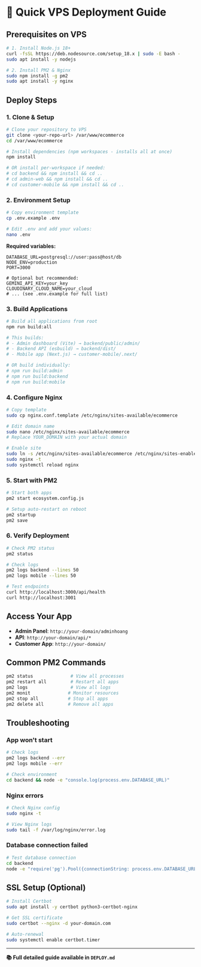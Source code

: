 # 🚀 Quick VPS Deployment Guide

## Prerequisites on VPS
```bash
# 1. Install Node.js 18+
curl -fsSL https://deb.nodesource.com/setup_18.x | sudo -E bash -
sudo apt install -y nodejs

# 2. Install PM2 & Nginx
sudo npm install -g pm2
sudo apt install -y nginx
```

## Deploy Steps

### 1. Clone & Setup
```bash
# Clone your repository to VPS
git clone <your-repo-url> /var/www/ecommerce
cd /var/www/ecommerce

# Install dependencies (npm workspaces - installs all at once)
npm install

# OR install per-workspace if needed:
# cd backend && npm install && cd ..
# cd admin-web && npm install && cd ..
# cd customer-mobile && npm install && cd ..
```

### 2. Environment Setup
```bash
# Copy environment template
cp .env.example .env

# Edit .env and add your values:
nano .env
```

**Required variables:**
```env
DATABASE_URL=postgresql://user:pass@host/db
NODE_ENV=production
PORT=3000

# Optional but recommended:
GEMINI_API_KEY=your_key
CLOUDINARY_CLOUD_NAME=your_cloud
# ... (see .env.example for full list)
```

### 3. Build Applications
```bash
# Build all applications from root
npm run build:all

# This builds:
# - Admin dashboard (Vite) → backend/public/admin/
# - Backend API (esbuild) → backend/dist/
# - Mobile app (Next.js) → customer-mobile/.next/

# OR build individually:
# npm run build:admin
# npm run build:backend
# npm run build:mobile
```

### 4. Configure Nginx
```bash
# Copy template
sudo cp nginx.conf.template /etc/nginx/sites-available/ecommerce

# Edit domain name
sudo nano /etc/nginx/sites-available/ecommerce
# Replace YOUR_DOMAIN with your actual domain

# Enable site
sudo ln -s /etc/nginx/sites-available/ecommerce /etc/nginx/sites-enabled/
sudo nginx -t
sudo systemctl reload nginx
```

### 5. Start with PM2
```bash
# Start both apps
pm2 start ecosystem.config.js

# Setup auto-restart on reboot
pm2 startup
pm2 save
```

### 6. Verify Deployment
```bash
# Check PM2 status
pm2 status

# Check logs
pm2 logs backend --lines 50
pm2 logs mobile --lines 50

# Test endpoints
curl http://localhost:3000/api/health
curl http://localhost:3001
```

## Access Your App

- **Admin Panel**: `http://your-domain/adminhoang`
- **API**: `http://your-domain/api/*`
- **Customer App**: `http://your-domain/`

## Common PM2 Commands

```bash
pm2 status              # View all processes
pm2 restart all         # Restart all apps
pm2 logs                # View all logs
pm2 monit              # Monitor resources
pm2 stop all           # Stop all apps
pm2 delete all         # Remove all apps
```

## Troubleshooting

### App won't start
```bash
# Check logs
pm2 logs backend --err
pm2 logs mobile --err

# Check environment
cd backend && node -e "console.log(process.env.DATABASE_URL)"
```

### Nginx errors
```bash
# Check Nginx config
sudo nginx -t

# View Nginx logs
sudo tail -f /var/log/nginx/error.log
```

### Database connection failed
```bash
# Test database connection
cd backend
node -e "require('pg').Pool({connectionString: process.env.DATABASE_URL}).query('SELECT NOW()').then(r => console.log('✅ DB OK:', r.rows[0])).catch(e => console.error('❌ DB Error:', e.message))"
```

## SSL Setup (Optional)

```bash
# Install Certbot
sudo apt install -y certbot python3-certbot-nginx

# Get SSL certificate
sudo certbot --nginx -d your-domain.com

# Auto-renewal
sudo systemctl enable certbot.timer
```

---

**📚 Full detailed guide available in `DEPLOY.md`**
